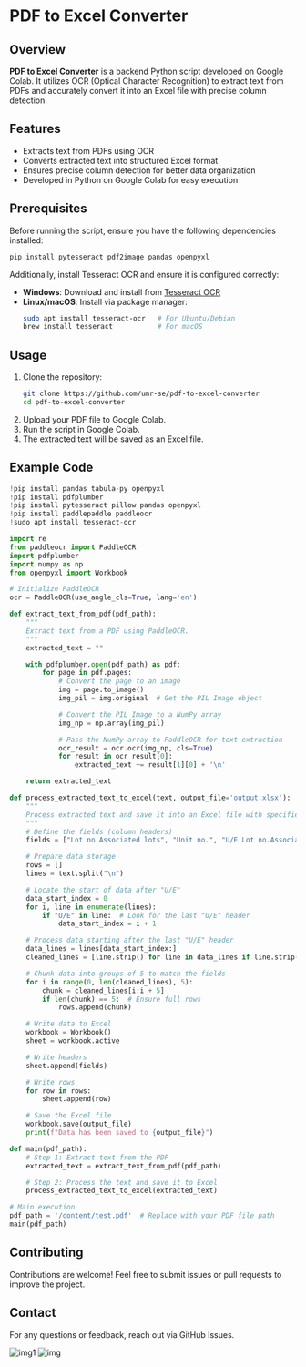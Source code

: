 # PDF to Excel Converter

## Overview

**PDF to Excel Converter** is a backend Python script developed on Google Colab. It utilizes OCR (Optical Character Recognition) to extract text from PDFs and accurately convert it into an Excel file with precise column detection.

## Features

- Extracts text from PDFs using OCR
- Converts extracted text into structured Excel format
- Ensures precise column detection for better data organization
- Developed in Python on Google Colab for easy execution

## Prerequisites

Before running the script, ensure you have the following dependencies installed:

```bash
pip install pytesseract pdf2image pandas openpyxl
```

Additionally, install Tesseract OCR and ensure it is configured correctly:

- **Windows**: Download and install from [Tesseract OCR](https://github.com/UB-Mannheim/tesseract/wiki)
- **Linux/macOS**: Install via package manager:
  ```bash
  sudo apt install tesseract-ocr   # For Ubuntu/Debian
  brew install tesseract           # For macOS
  ```

## Usage

1. Clone the repository:
   ```bash
   git clone https://github.com/umr-se/pdf-to-excel-converter
   cd pdf-to-excel-converter
   ```
2. Upload your PDF file to Google Colab.
3. Run the script in Google Colab.
4. The extracted text will be saved as an Excel file.

## Example Code

```python
!pip install pandas tabula-py openpyxl
!pip install pdfplumber
!pip install pytesseract pillow pandas openpyxl
!pip install paddlepaddle paddleocr
!sudo apt install tesseract-ocr

import re
from paddleocr import PaddleOCR
import pdfplumber
import numpy as np
from openpyxl import Workbook

# Initialize PaddleOCR
ocr = PaddleOCR(use_angle_cls=True, lang='en')

def extract_text_from_pdf(pdf_path):
    """
    Extract text from a PDF using PaddleOCR.
    """
    extracted_text = ""

    with pdfplumber.open(pdf_path) as pdf:
        for page in pdf.pages:
            # Convert the page to an image
            img = page.to_image()
            img_pil = img.original  # Get the PIL Image object

            # Convert the PIL Image to a NumPy array
            img_np = np.array(img_pil)

            # Pass the NumPy array to PaddleOCR for text extraction
            ocr_result = ocr.ocr(img_np, cls=True)
            for result in ocr_result[0]:
                extracted_text += result[1][0] + '\n'

    return extracted_text

def process_extracted_text_to_excel(text, output_file='output.xlsx'):
    """
    Process extracted text and save it into an Excel file with specified fields.
    """
    # Define the fields (column headers)
    fields = ["Lot no.Associated lots", "Unit no.", "U/E Lot no.Associated lots", "Unit no.", "U/E"]

    # Prepare data storage
    rows = []
    lines = text.split("\n")

    # Locate the start of data after "U/E"
    data_start_index = 0
    for i, line in enumerate(lines):
        if "U/E" in line:  # Look for the last "U/E" header
            data_start_index = i + 1

    # Process data starting after the last "U/E" header
    data_lines = lines[data_start_index:]
    cleaned_lines = [line.strip() for line in data_lines if line.strip()]  # Remove empty lines

    # Chunk data into groups of 5 to match the fields
    for i in range(0, len(cleaned_lines), 5):
        chunk = cleaned_lines[i:i + 5]
        if len(chunk) == 5:  # Ensure full rows
            rows.append(chunk)

    # Write data to Excel
    workbook = Workbook()
    sheet = workbook.active

    # Write headers
    sheet.append(fields)

    # Write rows
    for row in rows:
        sheet.append(row)

    # Save the Excel file
    workbook.save(output_file)
    print(f"Data has been saved to {output_file}")

def main(pdf_path):
    # Step 1: Extract text from the PDF
    extracted_text = extract_text_from_pdf(pdf_path)

    # Step 2: Process the text and save it to Excel
    process_extracted_text_to_excel(extracted_text)

# Main execution
pdf_path = '/content/test.pdf'  # Replace with your PDF file path
main(pdf_path)
```
## Contributing

Contributions are welcome! Feel free to submit issues or pull requests to improve the project.

## Contact

For any questions or feedback, reach out via GitHub Issues.


![img1](https://github.com/user-attachments/assets/eeb86772-78b6-42f7-b911-74dd65b4cc38)
![img](https://github.com/user-attachments/assets/e855416d-764b-42cf-a838-33cd4c4eeac4)

